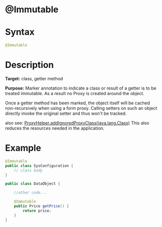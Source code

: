 # @Immutable

Syntax
======

``` java
@Immutable
```

Description
===========

**Target:** class, getter method

**Purpose:** Marker annotation to indicate a class or result of a getter is to be treated immutable. As a result no Proxy is created around the object.

Once a getter method has been marked, the object itself will be cached non-recursively when using a form proxy.
Calling setters on such an object directly invoke the original setter and thus won't be tracked. 

also see: [ProxyHelper.addIgnoredProxyClass(java.lang.Class)](https://www.zkoss.org/javadoc/latest/zk/org/zkoss/bind/proxy/ProxyHelper.html#addIgnoredProxyClass%28java.lang.Class%29)
This also reduces the resources needed in the application. 

Example
=======

``` java
@Immutable
public class SysConfiguration {
	// class body
}
```

``` java
public class DataObject {

    //other code...

    @Immutable
	public Price getPrice() {
		return price;
	}
}
```
